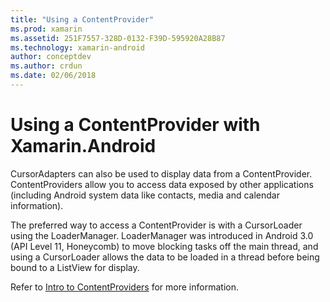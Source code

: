```yaml
---
title: "Using a ContentProvider"
ms.prod: xamarin
ms.assetid: 251F7557-328D-0132-F39D-595920A28B87
ms.technology: xamarin-android
author: conceptdev
ms.author: crdun
ms.date: 02/06/2018
---
```


# Using a ContentProvider with Xamarin.Android

CursorAdapters can also be used to display data from a ContentProvider.
ContentProviders allow you to access data exposed by other applications
(including Android system data like contacts, media and calendar
information).

The preferred way to access a ContentProvider is with a CursorLoader using 
the LoaderManager. LoaderManager was introduced in Android 3.0
(API Level 11, Honeycomb) to move blocking tasks off the main thread,
and using a CursorLoader allows the data to be loaded in a thread
before being bound to a ListView for display.

Refer to
[Intro to ContentProviders](~/android/platform/content-providers/index.md)
for more information.


